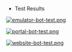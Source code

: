 * Test Results

[![emulator-bot-test.png](https://i.postimg.cc/J0Y5yZQ2/emulator-bot-test.png)](https://postimg.cc/p58F494f)

[![portal-bot-test.png](https://i.postimg.cc/k4Mx9tg2/portal-bot-test.png)](https://postimg.cc/yJ5Jyx9K)

[![website-bot-test.png](https://i.postimg.cc/k5Jss5tv/website-bot-test.png)](https://postimg.cc/v4K5Hbh4)

